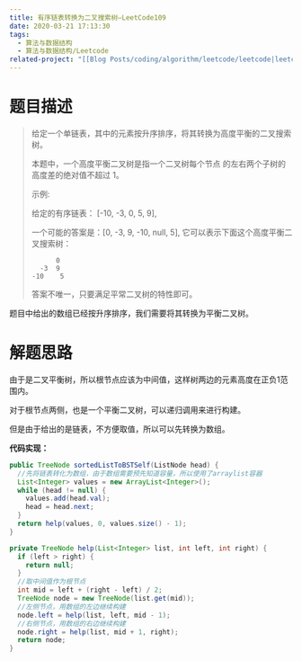 ```yaml
---
title: 有序链表转换为二叉搜索树—LeetCode109
date: 2020-03-21 17:13:30
tags:
  - 算法与数据结构
  - 算法与数据结构/Leetcode
related-project: "[[Blog Posts/coding/algorithm/leetcode/leetcode|leetcode]]"
---
```


# 题目描述

>给定一个单链表，其中的元素按升序排序，将其转换为高度平衡的二叉搜索树。
>
>本题中，一个高度平衡二叉树是指一个二叉树每个节点 的左右两个子树的高度差的绝对值不超过 1。
>
>示例:
>
>给定的有序链表： \[-10, -3, 0, 5, 9],
>
>一个可能的答案是：\[0, -3, 9, -10, null, 5], 它可以表示下面这个高度平衡二叉搜索树：
>
>```
>		0
>	-3	9
> -10	 5
>```
>
>答案不唯一，只要满足平常二叉树的特性即可。

题目中给出的数组已经按升序排序，我们需要将其转换为平衡二叉树。

<!--more-->

# 解题思路

由于是二叉平衡树，所以根节点应该为中间值，这样树两边的元素高度在正负1范围内。

对于根节点两侧，也是一个平衡二叉树，可以递归调用来进行构建。

但是由于给出的是链表，不方便取值，所以可以先转换为数组。

**代码实现：**

```java
public TreeNode sortedListToBSTSelf(ListNode head) {
  //先将链表转化为数组，由于数组需要预先知道容量，所以使用了arraylist容器
  List<Integer> values = new ArrayList<Integer>();
  while (head != null) {
    values.add(head.val);
    head = head.next;
  }
  return help(values, 0, values.size() - 1);
}

private TreeNode help(List<Integer> list, int left, int right) {
  if (left > right) {
    return null;
  }
  //取中间值作为根节点
  int mid = left + (right - left) / 2;
  TreeNode node = new TreeNode(list.get(mid));
  //左侧节点，用数组的左边继续构建
  node.left = help(list, left, mid - 1);
  //右侧节点，用数组的右边继续构建
  node.right = help(list, mid + 1, right);
  return node;
}
```

